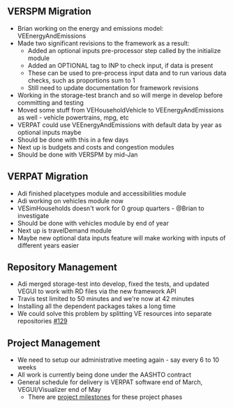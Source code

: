 ## VERSPM Migration
  - Brian working on the energy and emissions model: VEEnergyAndEmissions
  - Made two significant revisions to the framework as a result:
    - Added an optional inputs pre-processor step called by the initialize module
    - Added an OPTIONAL tag to INP to check input, if data is present
    - These can be used to pre-process input data and to run various data checks, such as proportions sum to 1
    - Still need to update documentation for framework revisions
  - Working in the storage-test branch and so will merge in develop before committing and testing
  - Moved some stuff from VEHouseholdVehicle to VEEnergyAndEmissions as well - vehicle powertrains, mpg, etc
  - VERPAT could use VEEnergyAndEmissions with default data by year as optional inputs maybe
  - Should be done with this in a few days
  - Next up is budgets and costs and congestion modules
  - Should be done with VERSPM by mid-Jan

## VERPAT Migration
  - Adi finished placetypes module and accessibilities module
  - Adi working on vehicles module now
  - VESimHouseholds doesn't work for 0 group quarters - @Brian to investigate
  - Should be done with vehicles module by end of year
  - Next up is travelDemand module
  - Maybe new optional data inputs feature will make working with inputs of different years easier

## Repository Management
  - Adi merged storage-test into develop, fixed the tests, and updated VEGUI to work with RD files via the new framework API
  - Travis test limited to 50 minutes and we're now at 42 minutes
  - Installing all the dependent packages takes a long time
  - We could solve this problem by splitting VE resources into separate repositories [#129](https://github.com/gregorbj/VisionEval/issues/129)

## Project Management
  - We need to setup our administrative meeting again - say every 6 to 10 weeks
  - All work is currently being done under the AASHTO contract
  - General schedule for delivery is VERPAT software end of March, VEGUI/Visualizer end of May
    - There are [project milestones](https://github.com/gregorbj/VisionEval/milestones) for these project phases


